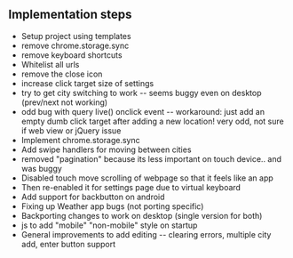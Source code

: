 ## Implementation steps
* Setup project using templates
* remove chrome.storage.sync
* remove keyboard shortcuts
* Whitelist all urls
* remove the close icon
* increase click target size of settings
* try to get city switching to work -- seems buggy even on desktop (prev/next not working)
 * odd bug with query live() onclick event -- workaround: just add an empty dumb click target after adding a new location!  very odd, not sure if web view or jQuery issue
* Implement chrome.storage.sync
* Add swipe handlers for moving between cities
 * removed "pagination" because its less important on touch device.. and was buggy
* Disabled touch move scrolling of webpage so that it feels like an app
 * Then re-enabled it for settings page due to virtual keyboard
* Add support for backbutton on android
* Fixing up Weather app bugs (not porting specific)
* Backporting changes to work on desktop (single version for both)
 * js to add "mobile" "non-mobile" style on startup
* General improvements to add editing -- clearing errors, multiple city add, enter button support
